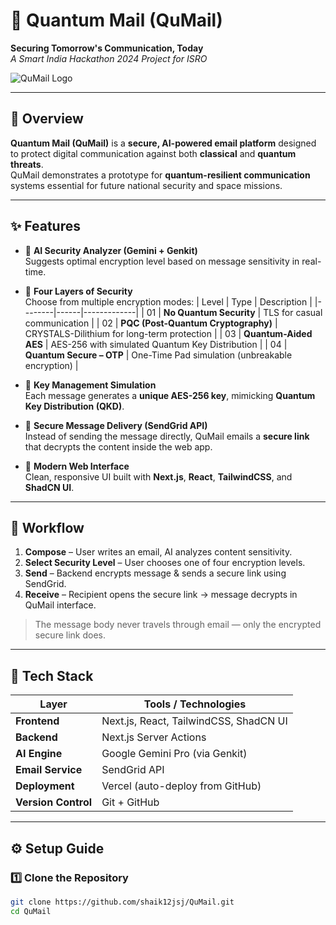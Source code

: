 # 💌 Quantum Mail (QuMail)
**Securing Tomorrow's Communication, Today**  
_A Smart India Hackathon 2024 Project for ISRO_

![QuMail Logo](qu-mail-taupe.vercel.app)

---

## 🚀 Overview
**Quantum Mail (QuMail)** is a **secure, AI-powered email platform** designed to protect digital communication against both **classical** and **quantum threats**.  
QuMail demonstrates a prototype for **quantum-resilient communication** systems essential for future national security and space missions.

---


## ✨ Features
- 🧩 **AI Security Analyzer (Gemini + Genkit)**  
  Suggests optimal encryption level based on message sensitivity in real-time.

- 🔐 **Four Layers of Security**  
  Choose from multiple encryption modes:
  | Level | Type | Description |
  |--------|------|-------------|
  | 01 | **No Quantum Security** | TLS for casual communication |
  | 02 | **PQC (Post-Quantum Cryptography)** | CRYSTALS-Dilithium for long-term protection |
  | 03 | **Quantum-Aided AES** | AES-256 with simulated Quantum Key Distribution |
  | 04 | **Quantum Secure – OTP** | One-Time Pad simulation (unbreakable encryption) |

- 🔑 **Key Management Simulation**  
  Each message generates a **unique AES-256 key**, mimicking **Quantum Key Distribution (QKD)**.

- 📧 **Secure Message Delivery (SendGrid API)**  
  Instead of sending the message directly, QuMail emails a **secure link** that decrypts the content inside the web app.

- 🧭 **Modern Web Interface**  
  Clean, responsive UI built with **Next.js**, **React**, **TailwindCSS**, and **ShadCN UI**.

---

## 🧬 Workflow

1. **Compose** – User writes an email, AI analyzes content sensitivity.
2. **Select Security Level** – User chooses one of four encryption levels.
3. **Send** – Backend encrypts message & sends a secure link using SendGrid.
4. **Receive** – Recipient opens the secure link → message decrypts in QuMail interface.

> The message body never travels through email — only the encrypted secure link does.

---

## 🧱 Tech Stack

| Layer | Tools / Technologies |
|-------|----------------------|
| **Frontend** | Next.js, React, TailwindCSS, ShadCN UI |
| **Backend** | Next.js Server Actions |
| **AI Engine** | Google Gemini Pro (via Genkit) |
| **Email Service** | SendGrid API |
| **Deployment** | Vercel (auto-deploy from GitHub) |
| **Version Control** | Git + GitHub |

---

## ⚙️ Setup Guide

### 1️⃣ Clone the Repository
```bash
git clone https://github.com/shaik12jsj/QuMail.git
cd QuMail
